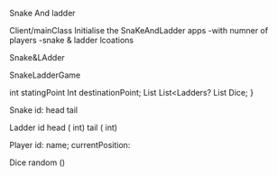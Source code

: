 Snake And ladder

Client/mainClass
Initialise the SnaKeAndLadder apps
-with numner of players
-snake & ladder lcoations

Snake&LAdder

SnakeLadderGame

int statingPoint
Int destinationPoint;
List<Snakes>
List<Ladders?
List<Players>
Dice;
}

Snake
id:
head
tail

Ladder
id
head ( int)
tail ( int)


Player
id:
name;
currentPosition:

Dice
random ()




